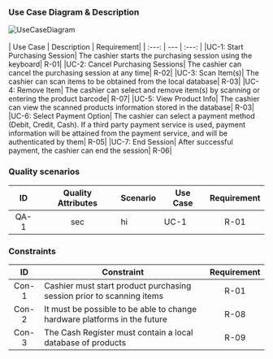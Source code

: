 ### Use Case Diagram & Description
![UseCaseDiagram](https://user-images.githubusercontent.com/115104826/197918074-377d5900-46db-428c-852e-42093c7711f9.png)
<br></br>
| Use Case | Description | Requirement|
| :---: | --- | :---: |
|UC-1: Start Purchasing Session| The cashier starts the purchasing session using the keyboard| R-01|
|UC-2: Cancel Purchasing Sessions| The cashier can cancel the purchasing session at any time| R-02|
|UC-3: Scan Item(s)| The cashier can scan items to be obtained from the local database| R-03|
|UC-4: Remove Item| The cashier can select and remove item(s) by scanning or entering the product barcode| R-07|
|UC-5: View Product Info| The cashier can view the scanned products information stored in the database| R-03|
|UC-6: Select Payment Option| The cashier can select a payment method (Debit, Credit, Cash). If a third party payment service is used, payment information will be attained from the payment service, and will be authenticated by them| R-05|
|UC-7: End Session| After successful payment, the cashier can end the session| R-06|
### Quality scenarios
| ID | Quality Attributes | Scenario | Use Case | Requirement|
| :---: | :---: | --- | --- | :---: |
|QA-1| sec| hi| UC-1| R-01|


### Constraints
| ID | Constraint | Requirement|
| :---: | --- | :---: |
|Con-1| Cashier must start product purchasing session prior to scanning items| R-01| 
|Con-2| It must be possible to be able to change hardware platforms in the future| R-08|
|Con-3| The Cash Register must contain a local database of products| R-09|
